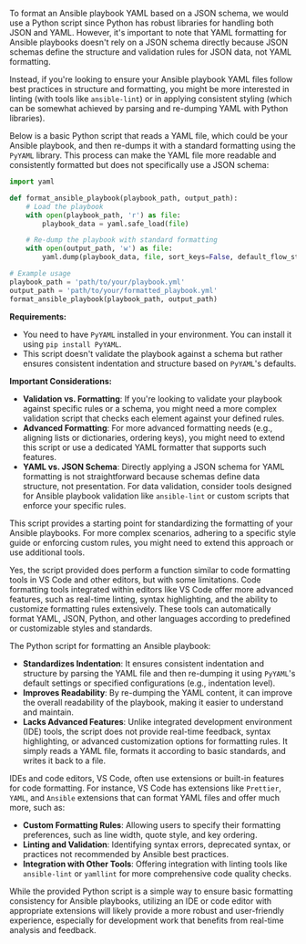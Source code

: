 To format an Ansible playbook YAML based on a JSON schema, we would  use a Python script since Python has robust libraries for handling both JSON and YAML. However, it's important to note that YAML formatting for Ansible playbooks doesn't  rely on a JSON schema directly because JSON schemas define the structure and validation rules for JSON data, not YAML formatting. 

Instead, if you're looking to ensure your Ansible playbook YAML files follow best practices in structure and formatting, you might be more interested in linting (with tools like `ansible-lint`) or in applying consistent styling (which can be somewhat achieved by parsing and re-dumping YAML with Python libraries).

Below is a basic Python script that reads a YAML file, which could be your Ansible playbook, and then re-dumps it with a standard formatting using the `PyYAML` library. This process can make the YAML file more readable and consistently formatted but does not specifically use a JSON schema:

```python
import yaml

def format_ansible_playbook(playbook_path, output_path):
    # Load the playbook
    with open(playbook_path, 'r') as file:
        playbook_data = yaml.safe_load(file)

    # Re-dump the playbook with standard formatting
    with open(output_path, 'w') as file:
        yaml.dump(playbook_data, file, sort_keys=False, default_flow_style=False, indent=2)

# Example usage
playbook_path = 'path/to/your/playbook.yml'
output_path = 'path/to/your/formatted_playbook.yml'
format_ansible_playbook(playbook_path, output_path)
```

**Requirements:**

- You need to have `PyYAML` installed in your environment. You can install it using `pip install PyYAML`.
- This script doesn't validate the playbook against a schema but rather ensures consistent indentation and structure based on `PyYAML`'s defaults.

**Important Considerations:**

- **Validation vs. Formatting**: If you're looking to validate your playbook against specific rules or a schema, you might need a more complex validation script that checks each element against your defined rules.
- **Advanced Formatting**: For more advanced formatting needs (e.g., aligning lists or dictionaries, ordering keys), you might need to extend this script or use a dedicated YAML formatter that supports such features.
- **YAML vs. JSON Schema**: Directly applying a JSON schema for YAML formatting is not straightforward because schemas define data structure, not presentation. For data validation, consider tools designed for Ansible playbook validation like `ansible-lint` or custom scripts that enforce your specific rules.

This script provides a starting point for standardizing the formatting of your Ansible playbooks. For more complex scenarios,  adhering to a specific style guide or enforcing custom rules, you might need to extend this approach or use additional tools.

Yes, the script provided does perform a function similar to code formatting tools in VS Code and other editors, but with some limitations. Code formatting tools integrated within editors like VS Code  offer more advanced features, such as real-time linting, syntax highlighting, and the ability to customize formatting rules extensively. These tools can automatically format YAML, JSON, Python, and other languages according to predefined or customizable styles and standards.

The Python script for formatting an Ansible playbook:

- **Standardizes Indentation**: It ensures consistent indentation and structure by parsing the YAML file and then re-dumping it using `PyYAML`'s default settings or specified configurations (e.g., indentation level).
- **Improves Readability**: By re-dumping the YAML content, it can improve the overall readability of the playbook, making it easier to understand and maintain.
- **Lacks Advanced Features**: Unlike integrated development environment (IDE) tools, the script does not provide real-time feedback, syntax highlighting, or advanced customization options for formatting rules. It simply reads a YAML file, formats it according to basic standards, and writes it back to a file.

IDEs and code editors,  VS Code, often use extensions or built-in features for code formatting. For instance, VS Code has extensions like `Prettier`, `YAML`, and `Ansible` extensions that can format YAML files and offer much more, such as:

- **Custom Formatting Rules**: Allowing users to specify their formatting preferences, such as line width, quote style, and key ordering.
- **Linting and Validation**: Identifying syntax errors, deprecated syntax, or practices not recommended by Ansible best practices.
- **Integration with Other Tools**: Offering integration with linting tools like `ansible-lint` or `yamllint` for more comprehensive code quality checks.

While the provided Python script is a simple way to ensure basic formatting consistency for Ansible playbooks, utilizing an IDE or code editor with appropriate extensions will likely provide a more robust and user-friendly experience, especially for development work that benefits from real-time analysis and feedback.